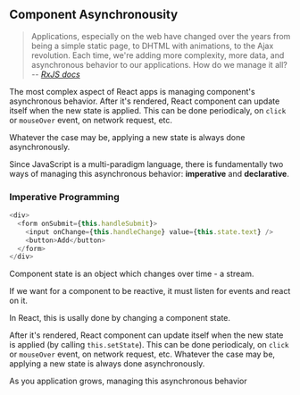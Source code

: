 ## Component Asynchronousity
> Applications, especially on the web have changed over the years from being a simple static page, 
> to DHTML with animations, to the Ajax revolution. 
> Each time, we're adding more complexity, more data, and asynchronous behavior to our applications. 
> How do we manage it all? 
> -- <cite>[RxJS docs](https://github.com/Reactive-Extensions/RxJS#the-need-to-go-reactive)</cite>

The most complex aspect of React apps is managing component's asynchronous behavior.
After it's rendered, React component can update itself when the new state is applied.
This can be done periodicaly, on `click` or `mouseOver` event, on network request, etc.

Whatever the case may be, applying a new state is always done asynchronously.

Since JavaScript is a multi-paradigm language, 
there is fundamentally two ways of managing this asynchronous behavior: **imperative** and **declarative**.

### Imperative Programming

```javascript
<div>
  <form onSubmit={this.handleSubmit}>
    <input onChange={this.handleChange} value={this.state.text} />
    <button>Add</button>
  </form>
</div>
```

Component state is an object which changes over time - a stream.



If we want for a component to be reactive, it must listen for events and react on it. 

In React, this is usally done by changing a component state.

After it's rendered, React component can update itself when the new state is applied (by calling `this.setState`).
This can be done periodicaly, on `click` or `mouseOver` event, on network request, etc.
Whatever the case may be, applying a new state is always done asynchronously.

As you application grows, managing this asynchronous behavior 